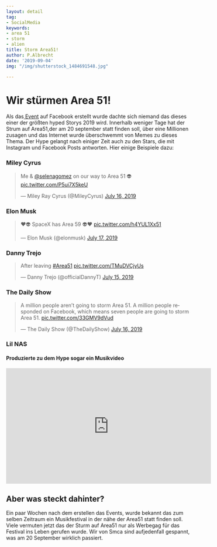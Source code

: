 ```yaml
---
layout: detail
tag:
- SocialMedia
keywords:
- area 51
- storm
- alien
title: Storm Area51!
author: P.Albrecht
date: '2019-09-04'
img: "/img/shutterstock_1484691548.jpg"

---
```

# Wir stürmen Area 51!

Als das[ Event](https://www.facebook.com/events/448435052621047/ "Zum Event") auf Facebook erstellt wurde dachte sich niemand das dieses einer der größten hyped Storys 2019 wird. Innerhalb weniger Tage hat der Strum auf Area51,der am 20 september statt finden soll, über eine Millionen zusagen und das Internet wurde überschwemmt von Memes zu dieses Thema.  Der Hype gelangt nach einiger Zeit auch zu den Stars, die mit Instagram und Facebook Posts antworten. Hier einige Beispiele dazu:

### Miley Cyrus

<blockquote class="twitter-tweet" data-lang="en"><p lang="en" dir="ltr">Me &amp; <a href="https://twitter.com/selenagomez?ref_src=twsrc%5Etfw">@selenagomez</a> on our way to Area 51 👽 <a href="https://t.co/P5ui7X5keU">pic.twitter.com/P5ui7X5keU</a></p>&mdash; Miley Ray Cyrus (@MileyCyrus) <a href="https://twitter.com/MileyCyrus/status/1151159240196669440?ref_src=twsrc%5Etfw">July 16, 2019</a></blockquote>
<script async src="https://platform.twitter.com/widgets.js" charset="utf-8"></script>
    

### Elon Musk

<blockquote class="twitter-tweet" data-lang="en"><p lang="en" dir="ltr">♥️👽 SpaceX has Area 59 👽♥️ <a href="https://t.co/h4YUL1Xx51">pic.twitter.com/h4YUL1Xx51</a></p>&mdash; Elon Musk (@elonmusk) <a href="https://twitter.com/elonmusk/status/1151295231658041345?ref_src=twsrc%5Etfw">July 17, 2019</a></blockquote>
<script async src="https://platform.twitter.com/widgets.js" charset="utf-8"></script>
    

### Danny Trejo

<blockquote class="twitter-tweet" data-lang="en"><p lang="en" dir="ltr">After leaving <a href="https://twitter.com/hashtag/Area51?src=hash&amp;ref_src=twsrc%5Etfw">#Area51</a> <a href="https://t.co/TMuDVCjyUs">pic.twitter.com/TMuDVCjyUs</a></p>&mdash; Danny Trejo (@officialDannyT) <a href="https://twitter.com/officialDannyT/status/1150809806363484165?ref_src=twsrc%5Etfw">July 15, 2019</a></blockquote>
<script async src="https://platform.twitter.com/widgets.js" charset="utf-8"></script>
    

### The Daily Show

<blockquote class="twitter-tweet" data-lang="en"><p lang="en" dir="ltr">A million people aren’t going to storm Area 51. A million people responded on Facebook, which means seven people are going to storm Area 51. <a href="https://t.co/33GMV9dVud">pic.twitter.com/33GMV9dVud</a></p>&mdash; The Daily Show (@TheDailyShow) <a href="https://twitter.com/TheDailyShow/status/1151136907897790465?ref_src=twsrc%5Etfw">July 16, 2019</a></blockquote>
<script async src="https://platform.twitter.com/widgets.js" charset="utf-8"></script>
    

### Lil NAS

#### Produzierte zu dem Hype sogar ein Musikvideo

<iframe width="560" height="315" src="https://www.youtube.com/embed/aA7xDP9sQzk" frameborder="0" allow="accelerometer; autoplay; encrypted-media; gyroscope; picture-in-picture" allowfullscreen></iframe>

## Aber was steckt dahinter?

Ein paar Wochen nach dem erstellen das Events, wurde bekannt das zum selben Zeitraum ein Musikfestival in der nähe der Area51 statt finden soll. Viele vermuten jetzt das der Sturm auf Area51 nur als Werbegag für das Festival ins Leben gerufen wurde. Wir von Smca sind aufjedenfall gespannt, was am 20 September wirklich passiert.